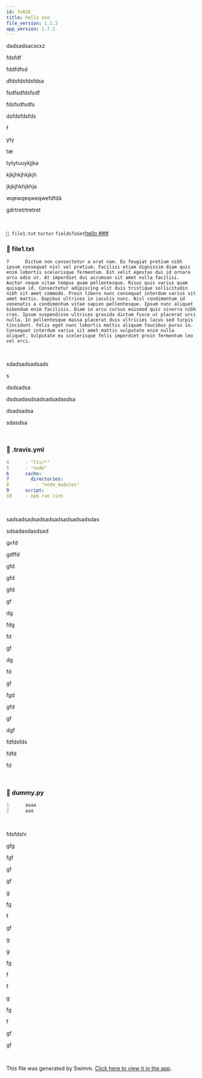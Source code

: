 ```yaml
---
id: fn828
title: hello ooo
file_version: 1.1.2
app_version: 1.7.2
---
```


dadsadsacxcxz

fdsfdf

fddfdfsd

dfdsfdsfdsfdsa




fsdfsdfdsfsdf

fdsfsdfsdfs




dsfdsfdsfds

f

yty

tæ

tytytuuykjjka




kjkjhkjhkjkjh

jkjkjhkhjkhja

wqewqeqweqwefdfdã

gdrtretrtretret




<br/>

`📄 file1.txt` `tortor`<swm-token data-swm-token=":file1.txt:9:55:55:`Enim lobortis scelerisque fermentum dui faucibus in ornare quam viverra. Aliquam eleifend mi in nulla posuere sollicitudin. Diam volutpat commodo sed egestas egestas fringilla phasellus. Nibh tortor id aliquet lectus proin nibh. Id nibh tortor id aliquet lectus proin. Mauris in aliquam sem fringilla ut morbi tincidunt augue interdum. Massa enim nec dui nunc mattis enim ut. Vestibulum lorem sed risus ultricies tristique nulla aliquet enim tortor. Scelerisque varius morbi enim nunc faucibus a pellentesque. Cursus turpis massa tincidunt dui ut ornare. Nunc aliquet bibendum enim facilisis gravida neque convallis a cras. Quam lacus suspendisse faucibus interdum posuere lorem ipsum. Elementum integer enim neque volutpat. Netus et malesuada fames ac turpis. Viverra ipsum nunc aliquet bibendum enim facilisis gravida neque convallis. Fringilla est ullamcorper eget nulla facilisi. Ultrices tincidunt arcu non sodales neque sodales ut etiam. Mauris nunc congue nisi vitae suscipit tellus mauris. Gravida arcu ac tortor dignissim convallis aenean et tortor.`"/> `fieldsToSet`<swm-token data-swm-token=":fileWithALotOfContent.js:4242:3:3:`                const fieldsToSet = { ...savedResource, modified: await firestore.firestoreTimestamp() };`"/>[hello ### ](hello.1svxr.sw.md)
<!-- NOTE-swimm-snippet: the lines below link your snippet to Swimm -->
### 📄 file1.txt
```text
7      Dictum non consectetur a erat nam. Eu feugiat pretium nibh ipsum consequat nisl vel pretium. Facilisi etiam dignissim diam quis enim lobortis scelerisque fermentum. Est velit egestas dui id ornare arcu odio ut. At imperdiet dui accumsan sit amet nulla facilisi. Auctor neque vitae tempus quam pellentesque. Risus quis varius quam quisque id. Consectetur adipiscing elit duis tristique sollicitudin nibh sit amet commodo. Proin libero nunc consequat interdum varius sit amet mattis. Dapibus ultrices in iaculis nunc. Nisl condimentum id venenatis a condimentum vitae sapien pellentesque. Ipsum nunc aliquet bibendum enim facilisis. Diam in arcu cursus euismod quis viverra nibh cras. Ipsum suspendisse ultrices gravida dictum fusce ut placerat orci nulla. In pellentesque massa placerat duis ultricies lacus sed turpis tincidunt. Felis eget nunc lobortis mattis aliquam faucibus purus in. Consequat interdum varius sit amet mattis vulputate enim nulla aliquet. Vulputate eu scelerisque felis imperdiet proin fermentum leo vel orci.
```

<br/>

sdadsadsadsads




s

dsdsadsa

dsdsadasdsadsadsadasdsa

dsadsadsa




sdasdsa

<br/>

<!-- NOTE-swimm-snippet: the lines below link your snippet to Swimm -->
<!-- NOTE-swimm-repo ::Z2l0aHViJTNBJTNBY29tbWFuZGVyJTNBJTNBc3dpbW1pbw==:: -->
### 📄 .travis.yml
```yaml
4      - "lts/*"
5      - "node"
6      cache:
7        directories:
8          - "node_modules"
9      script:
10     - npm run lint
```

<br/>

sadsadsadsadsadsadsadsadsadsdas

sdsadasdasdsad

gvfd

gdffd

gfd

gfd

gfd

gf

dg

fdg

fd

gf

dg

fd

gf

fgd

gfd

gf

dgf

fdfdsfds

fdfd

fd




<br/>

<!-- NOTE-swimm-snippet: the lines below link your snippet to Swimm -->
### 📄 dummy.py
```python
1      aaaa
2      aaa
```

<br/>

fdsfdshi

gfg

fgf

gf

gf

g

fg

f

gf

g

g

fg

f

f

g

fg

f

gf

gf




<br/>

This file was generated by Swimm. [Click here to view it in the app](http://localhost:5000/repos/Z2l0aHViJTNBJTNBdGVzdC1naXRodWItYXBwJTNBJTNBc3dpbW1pbw==/docs/fn828).

